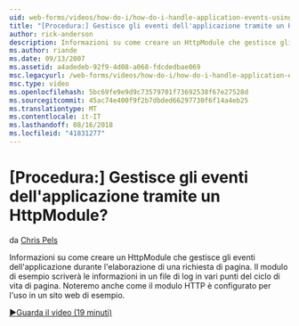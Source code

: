 ```yaml
---
uid: web-forms/videos/how-do-i/how-do-i-handle-application-events-using-an-httpmodule
title: "[Procedura:] Gestisce gli eventi dell'applicazione tramite un HttpModule? | Microsoft Docs"
author: rick-anderson
description: Informazioni su come creare un HttpModule che gestisce gli eventi dell'applicazione durante l'elaborazione di una richiesta di pagina. Il modulo di esempio scriverà le informazioni in un log...
ms.author: riande
ms.date: 09/13/2007
ms.assetid: a4adedeb-92f9-4d08-a068-fdcdedbae069
msc.legacyurl: /web-forms/videos/how-do-i/how-do-i-handle-application-events-using-an-httpmodule
msc.type: video
ms.openlocfilehash: 5bc69fe9e9d9c73579701f73692538f67e27528d
ms.sourcegitcommit: 45ac74e400f9f2b7dbded66297730f6f14a4eb25
ms.translationtype: MT
ms.contentlocale: it-IT
ms.lasthandoff: 08/16/2018
ms.locfileid: "41831277"
---
```

<a name="how-do-i-handle-application-events-using-an-httpmodule"></a>[Procedura:] Gestisce gli eventi dell'applicazione tramite un HttpModule?
====================
da [Chris Pels](https://twitter.com/chrispels)

Informazioni su come creare un HttpModule che gestisce gli eventi dell'applicazione durante l'elaborazione di una richiesta di pagina. Il modulo di esempio scriverà le informazioni in un file di log in vari punti del ciclo di vita di pagina. Noteremo anche come il modulo HTTP è configurato per l'uso in un sito web di esempio.

[&#9654;Guarda il video (19 minuti)](https://channel9.msdn.com/Blogs/ASP-NET-Site-Videos/how-do-i-handle-application-events-using-an-httpmodule)

